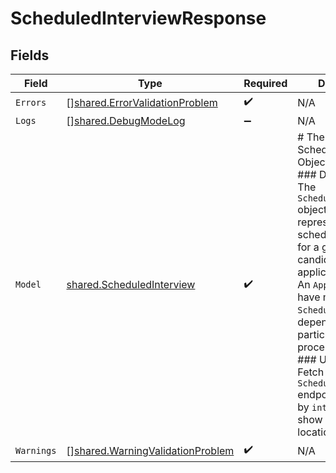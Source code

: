# ScheduledInterviewResponse


## Fields

| Field                                                                                                                                                                                                                                                                                                                                                                                                         | Type                                                                                                                                                                                                                                                                                                                                                                                                          | Required                                                                                                                                                                                                                                                                                                                                                                                                      | Description                                                                                                                                                                                                                                                                                                                                                                                                   |
| ------------------------------------------------------------------------------------------------------------------------------------------------------------------------------------------------------------------------------------------------------------------------------------------------------------------------------------------------------------------------------------------------------------- | ------------------------------------------------------------------------------------------------------------------------------------------------------------------------------------------------------------------------------------------------------------------------------------------------------------------------------------------------------------------------------------------------------------- | ------------------------------------------------------------------------------------------------------------------------------------------------------------------------------------------------------------------------------------------------------------------------------------------------------------------------------------------------------------------------------------------------------------- | ------------------------------------------------------------------------------------------------------------------------------------------------------------------------------------------------------------------------------------------------------------------------------------------------------------------------------------------------------------------------------------------------------------- |
| `Errors`                                                                                                                                                                                                                                                                                                                                                                                                      | [][shared.ErrorValidationProblem](../../models/shared/errorvalidationproblem.md)                                                                                                                                                                                                                                                                                                                              | :heavy_check_mark:                                                                                                                                                                                                                                                                                                                                                                                            | N/A                                                                                                                                                                                                                                                                                                                                                                                                           |
| `Logs`                                                                                                                                                                                                                                                                                                                                                                                                        | [][shared.DebugModeLog](../../models/shared/debugmodelog.md)                                                                                                                                                                                                                                                                                                                                                  | :heavy_minus_sign:                                                                                                                                                                                                                                                                                                                                                                                            | N/A                                                                                                                                                                                                                                                                                                                                                                                                           |
| `Model`                                                                                                                                                                                                                                                                                                                                                                                                       | [shared.ScheduledInterview](../../models/shared/scheduledinterview.md)                                                                                                                                                                                                                                                                                                                                        | :heavy_check_mark:                                                                                                                                                                                                                                                                                                                                                                                            | # The ScheduledInterview Object<br/>### Description<br/>The `ScheduledInterview` object is used to represent a scheduled interview for a given candidate’s application to a job. An `Application` can have multiple `ScheduledInterview`s depending on the particular hiring process.<br/>### Usage Example<br/>Fetch from the `LIST ScheduledInterviews` endpoint and filter by `interviewers` to show all office locations. |
| `Warnings`                                                                                                                                                                                                                                                                                                                                                                                                    | [][shared.WarningValidationProblem](../../models/shared/warningvalidationproblem.md)                                                                                                                                                                                                                                                                                                                          | :heavy_check_mark:                                                                                                                                                                                                                                                                                                                                                                                            | N/A                                                                                                                                                                                                                                                                                                                                                                                                           |